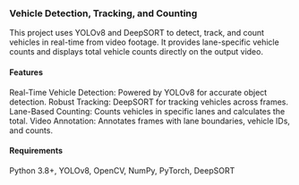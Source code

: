 ### Vehicle Detection, Tracking, and Counting
This project uses YOLOv8 and DeepSORT to detect, track, and count vehicles in real-time from video footage. It provides lane-specific vehicle counts and displays total vehicle counts directly on the output video.
#### Features
Real-Time Vehicle Detection: Powered by YOLOv8 for accurate object detection.
Robust Tracking: DeepSORT for tracking vehicles across frames.
Lane-Based Counting: Counts vehicles in specific lanes and calculates the total.
Video Annotation: Annotates frames with lane boundaries, vehicle IDs, and counts.
#### Requirements
Python 3.8+,
YOLOv8,
OpenCV,
NumPy,
PyTorch,
DeepSORT
